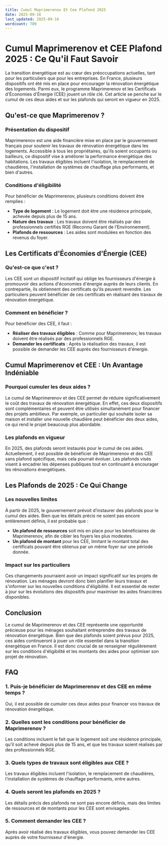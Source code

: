 ```yaml
---
title: Cumul Maprimerenov Et Cee Plafond 2025
date: 2025-09-16
last_updated: 2025-09-16
wordcount: 789
---
```


# Cumul Maprimerenov et CEE Plafond 2025 : Ce Qu'il Faut Savoir

La transition énergétique est au cœur des préoccupations actuelles, tant pour les particuliers que pour les entreprises. En France, plusieurs dispositifs ont été mis en place pour encourager la rénovation énergétique des logements. Parmi eux, le programme Maprimerenov et les Certificats d'Économies d'Énergie (CEE) jouent un rôle clé. Cet article se penche sur le cumul de ces deux aides et sur les plafonds qui seront en vigueur en 2025.

## Qu'est-ce que Maprimerenov ?

### Présentation du dispositif

Maprimerenov est une aide financière mise en place par le gouvernement français pour soutenir les travaux de rénovation énergétique dans les logements. Accessible à tous les propriétaires, qu'ils soient occupants ou bailleurs, ce dispositif vise à améliorer la performance énergétique des habitations. Les travaux éligibles incluent l'isolation, le remplacement de chaudières, l'installation de systèmes de chauffage plus performants, et bien d'autres.

### Conditions d'éligibilité

Pour bénéficier de Maprimerenov, plusieurs conditions doivent être remplies :

- **Type de logement** : Le logement doit être une résidence principale, achevée depuis plus de 15 ans.
- **Nature des travaux** : Les travaux doivent être réalisés par des professionnels certifiés RGE (Reconnu Garant de l’Environnement).
- **Plafonds de ressources** : Les aides sont modulées en fonction des revenus du foyer.

## Les Certificats d'Économies d'Énergie (CEE)

### Qu'est-ce que c'est ?

Les CEE sont un dispositif incitatif qui oblige les fournisseurs d'énergie à promouvoir des actions d'économies d'énergie auprès de leurs clients. En contrepartie, ils obtiennent des certificats qu'ils peuvent revendre. Les particuliers peuvent bénéficier de ces certificats en réalisant des travaux de rénovation énergétique.

### Comment en bénéficier ?

Pour bénéficier des CEE, il faut :

- **Réaliser des travaux éligibles** : Comme pour Maprimerenov, les travaux doivent être réalisés par des professionnels RGE.
- **Demander les certificats** : Après la réalisation des travaux, il est possible de demander les CEE auprès des fournisseurs d'énergie.

## Cumul Maprimerenov et CEE : Un Avantage Indéniable

### Pourquoi cumuler les deux aides ?

Le cumul de Maprimerenov et des CEE permet de réduire significativement le coût des travaux de rénovation énergétique. En effet, ces deux dispositifs sont complémentaires et peuvent être utilisés simultanément pour financer des projets ambitieux. Par exemple, un particulier qui souhaite isoler sa maison et installer une nouvelle chaudière peut bénéficier des deux aides, ce qui rend le projet beaucoup plus abordable.

### Les plafonds en vigueur

En 2025, des plafonds seront instaurés pour le cumul de ces aides. Actuellement, il est possible de bénéficier de Maprimerenov et des CEE sans plafond spécifique, mais cela pourrait évoluer. Les plafonds visés visent à encadrer les dépenses publiques tout en continuant à encourager les rénovations énergétiques.

## Les Plafonds de 2025 : Ce Qui Change

### Les nouvelles limites

À partir de 2025, le gouvernement prévoit d’instaurer des plafonds pour le cumul des aides. Bien que les détails précis ne soient pas encore entièrement définis, il est probable que :

- **Un plafond de ressources** soit mis en place pour les bénéficiaires de Maprimerenov, afin de cibler les foyers les plus modestes.
- **Un plafond de montant** pour les CEE, limitant le montant total des certificats pouvant être obtenus par un même foyer sur une période donnée.

### Impact sur les particuliers

Ces changements pourraient avoir un impact significatif sur les projets de rénovation. Les ménages devront donc bien planifier leurs travaux et s'informer sur les nouvelles conditions d'éligibilité. Il est essentiel de rester à jour sur les évolutions des dispositifs pour maximiser les aides financières disponibles.

## Conclusion

Le cumul de Maprimerenov et des CEE représente une opportunité précieuse pour les ménages souhaitant entreprendre des travaux de rénovation énergétique. Bien que des plafonds soient prévus pour 2025, ces aides continueront à jouer un rôle essentiel dans la transition énergétique en France. Il est donc crucial de se renseigner régulièrement sur les conditions d'éligibilité et les montants des aides pour optimiser son projet de rénovation.

## FAQ

### 1. Puis-je bénéficier de Maprimerenov et des CEE en même temps ?

Oui, il est possible de cumuler ces deux aides pour financer vos travaux de rénovation énergétique.

### 2. Quelles sont les conditions pour bénéficier de Maprimerenov ?

Les conditions incluent le fait que le logement soit une résidence principale, qu'il soit achevé depuis plus de 15 ans, et que les travaux soient réalisés par des professionnels RGE.

### 3. Quels types de travaux sont éligibles aux CEE ?

Les travaux éligibles incluent l'isolation, le remplacement de chaudières, l'installation de systèmes de chauffage performants, entre autres.

### 4. Quels seront les plafonds en 2025 ?

Les détails précis des plafonds ne sont pas encore définis, mais des limites de ressources et de montants pour les CEE sont envisagées.

### 5. Comment demander les CEE ?

Après avoir réalisé des travaux éligibles, vous pouvez demander les CEE auprès de votre fournisseur d'énergie.